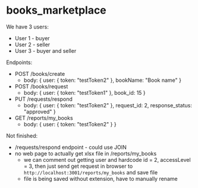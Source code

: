 # books_marketplace

We have 3 users:
  - User 1 - buyer
  - User 2 - seller
  - User 3 - buyer and seller

Endpoints:
- POST /books/create
  - body: 
    { user: { token: "testToken2" }, bookName: "Book name" }
- POST /books/request
  - body: 
    { user: { token: "testToken1" }, book_id: 15 }
- PUT /requests/respond
  - body:
    { user: { token: "testToken2" }, request_id: 2, response_status: "approved" }
- GET /reports/my_books
  - body:
    { user: { token: "testToken2" } }
    
Not finished: 
  - /requests/respond endpoint - could use JOIN
  - no web page to actually get xlsx file in /reports/my_books
    - we can comment out getting user and hardcode id = 2, accessLevel = 3, then just send get request in browser to `http://localhost:3001/reports/my_books` and save file
    - file is being saved without extension, have to manually rename
